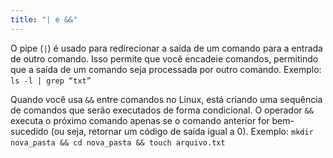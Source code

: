 ```yaml
---
title: "| e &&"
---
```

O pipe (`|`​) é usado para redirecionar a saída de um comando para a entrada de outro comando. Isso permite que você encadeie comandos, permitindo que a saída de um comando seja processada por outro comando. Exemplo: `ls -l | grep “txt”`​

Quando você usa `&&`​ entre comandos no Linux, está criando uma sequência de comandos que serão executados de forma condicional. O operador `&&`​ executa o próximo comando apenas se o comando anterior for bem-sucedido (ou seja, retornar um código de saída igual a 0). Exemplo: `mkdir nova_pasta && cd nova_pasta && touch arquivo.txt`​